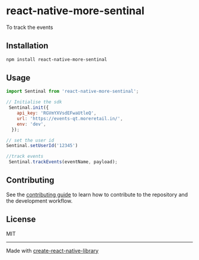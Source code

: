 # react-native-more-sentinal

To track the events

## Installation

```sh
npm install react-native-more-sentinal
```

## Usage


```js
import Sentinal from 'react-native-more-sentinal';

// Initialise the sdk
 Sentinal.init({
    api_key: 'RGVmYXVsdEFwaUtleQ',
    url: 'https://events-qt.moreretail.in/',
    env: 'dev',
  });

// set the user id
Sentinal.setUserId('12345')

//track events
 Sentinal.trackEvents(eventName, payload);

```


## Contributing

See the [contributing guide](CONTRIBUTING.md) to learn how to contribute to the repository and the development workflow.

## License

MIT

---

Made with [create-react-native-library](https://github.com/callstack/react-native-builder-bob)

